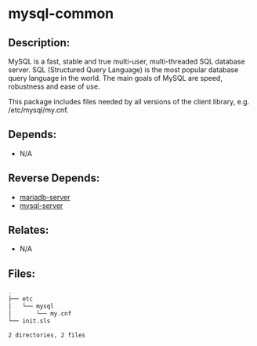 # mysql-common

## Description:

MySQL is a fast, stable and true multi-user, multi-threaded SQL database server. SQL (Structured Query Language) is the most popular database query language in the world. The main goals of MySQL are speed, robustness and ease of use.

This package includes files needed by all versions of the client library, e.g. /etc/mysql/my.cnf.

## Depends:

  -  N/A

## Reverse Depends:

  -  [mariadb-server](/salt/mariadb-server)
  -  [mysql-server](/salt/mysql-server)

## Relates:

  -  N/A

## Files:

```bash
.
├── etc
│   └── mysql
│       └── my.cnf
└── init.sls

2 directories, 2 files
```
